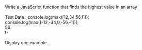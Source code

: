 Write a JavaScript function that finds the highest value in an array<br><br>
Test Data :
console.log(max([12,34,56,1]));<br>
console.log(max([-12,-34,0,-56,-1]));<br>
56<br>
0<br><br>
Display one example.